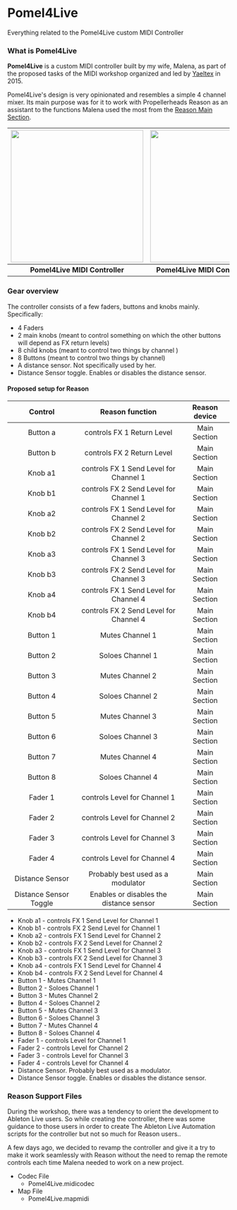 # Pomel4Live

Everything related to the Pomel4Live custom MIDI Controller

### What is Pomel4Live

**Pomel4Live** is a custom MIDI controller built by my wife, Malena, as part of the proposed tasks of the MIDI workshop organized and led by [Yaeltex](https://github.com/Yaeltex) in 2015.

Pomel4Live's design is very opinionated and resembles a simple 4 channel mixer. Its main purpose was for it to work with Propellerheads Reason as an assistant to the functions Malena used the most from the [Reason Main Section]().

| <img src="https://user-images.githubusercontent.com/746152/28279616-6a8c1c92-6af7-11e7-954d-d65c3003bdbf.jpg" width=300 /> | <img src="https://user-images.githubusercontent.com/746152/28279909-5fc2b766-6af8-11e7-9ab7-bbc90250f088.jpg" width=300 /> |
|:---:|:---:|
| **Pomel4Live MIDI Controller**| **Pomel4Live MIDI Controller - Front** |
### Gear overview

The controller consists of a few faders, buttons and knobs mainly. Specifically:

* 4 Faders
* 2 main knobs (meant to control something on which the other buttons will depend as FX return levels)
* 8 child knobs (meant to control two things by channel )
* 8 Buttons (meant to control two things by channel)
* A distance sensor. Not specifically used by her.
* Distance Sensor toggle. Enables or disables the distance sensor.


#### Proposed setup for Reason

| Control | Reason function | Reason device |
|:---:|:---:|:---:|
| Button a | controls FX 1 Return Level | Main Section |
| Button b | controls FX 2 Return Level | Main Section |
| Knob a1 | controls FX 1 Send Level for Channel 1 | Main Section |
| Knob b1 | controls FX 2 Send Level for Channel 1 | Main Section |
| Knob a2 | controls FX 1 Send Level for Channel 2 | Main Section |
| Knob b2 | controls FX 2 Send Level for Channel 2 | Main Section |
| Knob a3 | controls FX 1 Send Level for Channel 3 | Main Section |
| Knob b3 | controls FX 2 Send Level for Channel 3 | Main Section |
| Knob a4 | controls FX 1 Send Level for Channel 4 | Main Section |
| Knob b4 | controls FX 2 Send Level for Channel 4 | Main Section |
| Button 1 | Mutes Channel 1 | Main Section |
| Button 2 | Soloes Channel 1 | Main Section |
| Button 3 | Mutes Channel 2 | Main Section |
| Button 4 | Soloes Channel 2 | Main Section |
| Button 5 | Mutes Channel 3 | Main Section |
| Button 6 | Soloes Channel 3 | Main Section |
| Button 7 | Mutes Channel 4 | Main Section |
| Button 8 | Soloes Channel 4 | Main Section |
| Fader 1 | controls Level for Channel 1 | Main Section |
| Fader 2 | controls Level for Channel 2 | Main Section |
| Fader 3 | controls Level for Channel 3 | Main Section |
| Fader 4 | controls Level for Channel 4 | Main Section |
| Distance Sensor | Probably best used as a modulator | Main Section |
| Distance Sensor Toggle |  Enables or disables the distance sensor | Main Section |

* Knob a1 - controls FX 1 Send Level for Channel 1
* Knob b1 - controls FX 2 Send Level for Channel 1
* Knob a2 - controls FX 1 Send Level for Channel 2
* Knob b2 - controls FX 2 Send Level for Channel 2
* Knob a3 - controls FX 1 Send Level for Channel 3
* Knob b3 - controls FX 2 Send Level for Channel 3
* Knob a4 - controls FX 1 Send Level for Channel 4
* Knob b4 - controls FX 2 Send Level for Channel 4
* Button 1 - Mutes Channel 1
* Button 2 - Soloes Channel 1
* Button 3 - Mutes Channel 2
* Button 4 - Soloes Channel 2
* Button 5 - Mutes Channel 3
* Button 6 - Soloes Channel 3
* Button 7 - Mutes Channel 4
* Button 8 - Soloes Channel 4
* Fader 1 - controls Level for Channel 1
* Fader 2 - controls Level for Channel 2
* Fader 3 - controls Level for Channel 3
* Fader 4 - controls Level for Channel 4
* Distance Sensor. Probably best used as a modulator.
* Distance Sensor toggle. Enables or disables the distance sensor.

### Reason Support Files

During the workshop, there was a tendency to orient the development to Ableton Live users.
So while creating the controller, there was some guidance to those users in order to create
The Ableton Live Automation scripts for the controller but not so much for Reason users..

A few days ago, we decided to revamp the controller and give it a try to make it work seamlessly with Reason without the need to remap the remote controls each time Malena needed to work on a new project.

* Codec File
  * Pomel4Live.midicodec
* Map File
  * Pomel4Live.mapmidi
  
